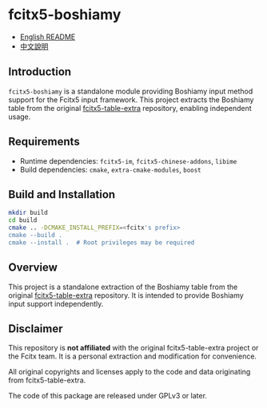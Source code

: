 # fcitx5-boshiamy

- [English README](README.en.md)
- [中文說明](README.zh_TW.md)

## Introduction

`fcitx5-boshiamy` is a standalone module providing Boshiamy input method support for the Fcitx5 input framework. This project extracts the Boshiamy table from the original [fcitx5-table-extra](https://github.com/fcitx/fcitx5-table-extra) repository, enabling independent usage.

## Requirements

- Runtime dependencies: `fcitx5-im`, `fcitx5-chinese-addons`, `libime`
- Build dependencies: `cmake`, `extra-cmake-modules`, `boost`

## Build and Installation

```bash
mkdir build
cd build
cmake .. -DCMAKE_INSTALL_PREFIX=<fcitx's prefix>
cmake --build .
cmake --install .  # Root privileges may be required
```

## Overview

This project is a standalone extraction of the Boshiamy table from the original [fcitx5-table-extra](https://github.com/fcitx/fcitx5-table-extra) repository. It is intended to provide Boshiamy input support independently.

## Disclaimer

This repository is **not affiliated** with the original fcitx5-table-extra project or the Fcitx team. It is a personal extraction and modification for convenience.

All original copyrights and licenses apply to the code and data originating from fcitx5-table-extra.

The code of this package are released under GPLv3 or later.
